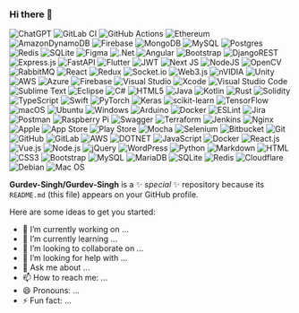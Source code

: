 ### Hi there 👋

![ChatGPT](https://img.shields.io/badge/chatGPT-74aa9c?logo=openai&logoColor=white)
![GitLab CI](https://img.shields.io/badge/gitlab%20ci-%23181717.svg?logo=gitlab&logoColor=white)
![GitHub Actions](https://img.shields.io/badge/github%20actions-%232671E5.svg?logo=githubactions&logoColor=white)
![Ethereum](https://img.shields.io/badge/Ethereum-3C3C3D?logo=Ethereum&logoColor=white)
![AmazonDynamoDB](https://img.shields.io/badge/Amazon%20DynamoDB-4053D6?logo=Amazon%20DynamoDB&logoColor=white)
![Firebase](https://img.shields.io/badge/Firebase-039BE5?logo=Firebase&logoColor=white)
![MongoDB](https://img.shields.io/badge/MongoDB-%234ea94b.svg?logo=mongodb&logoColor=white)
![MySQL](https://img.shields.io/badge/mysql-%2300f.svg?logo=mysql&logoColor=white)
![Postgres](https://img.shields.io/badge/postgres-%23316192.svg?logo=postgresql&logoColor=white)
![Redis](https://img.shields.io/badge/redis-%23DD0031.svg?logo=redis&logoColor=white)
![SQLite](https://img.shields.io/badge/sqlite-%2307405e.svg?logo=sqlite&logoColor=white)
![Figma](https://img.shields.io/badge/figma-%23F24E1E.svg?logo=figma&logoColor=white)
![.Net](https://img.shields.io/badge/.NET-5C2D91?logo=.net&logoColor=white)
![Angular](https://img.shields.io/badge/angular-%23DD0031.svg?logo=angular&logoColor=white)
![Bootstrap](https://img.shields.io/badge/bootstrap-%238511FA.svg?logo=bootstrap&logoColor=white)
![DjangoREST](https://img.shields.io/badge/DJANGO-REST-ff1709?logo=django&logoColor=white&color=ff1709&labelColor=gray)
![Express.js](https://img.shields.io/badge/express.js-%23404d59.svg?logo=express&logoColor=%2361DAFB)
![FastAPI](https://img.shields.io/badge/FastAPI-005571?logo=fastapi)
![Flutter](https://img.shields.io/badge/Flutter-%2302569B.svg?logo=Flutter&logoColor=white)
![JWT](https://img.shields.io/badge/JWT-black?logo=JSON%20web%20tokens)
![Next JS](https://img.shields.io/badge/Next-black?logo=next.js&logoColor=white)
![NodeJS](https://img.shields.io/badge/node.js-6DA55F?logo=node.js&logoColor=white)
![OpenCV](https://img.shields.io/badge/opencv-%23white.svg?logo=opencv&logoColor=white)
![RabbitMQ](https://img.shields.io/badge/Rabbitmq-FF6600?logo=rabbitmq&logoColor=white)
![React](https://img.shields.io/badge/react-%2320232a.svg?logo=react&logoColor=%2361DAFB)
![Redux](https://img.shields.io/badge/redux-%23593d88.svg?logo=redux&logoColor=white)
![Socket.io](https://img.shields.io/badge/Socket.io-black?logo=socket.io&badgeColor=010101)
![Web3.js](https://img.shields.io/badge/web3.js-F16822?logo=web3.js&logoColor=white)
![nVIDIA](https://img.shields.io/badge/nVIDIA-%2376B900.svg?logo=nVIDIA&logoColor=white)
![Unity](https://img.shields.io/badge/unity-%23000000.svg?logo=unity&logoColor=white)
![AWS](https://img.shields.io/badge/AWS-%23FF9900.svg?logo=amazon-aws&logoColor=white)
![Azure](https://img.shields.io/badge/azure-%230072C6.svg?logo=microsoftazure&logoColor=white)
![Firebase](https://img.shields.io/badge/firebase-%23039BE5.svg?logo=firebase)
![Visual Studio](https://img.shields.io/badge/Visual%20Studio-5C2D91.svg?logo=visual-studio&logoColor=white)
![Xcode](https://img.shields.io/badge/Xcode-007ACC?logo=Xcode&logoColor=white)
![Visual Studio Code](https://img.shields.io/badge/Visual%20Studio%20Code-0078d7.svg?logo=visual-studio-code&logoColor=white)
![Sublime Text](https://img.shields.io/badge/sublime_text-%23575757.svg?logo=sublime-text&logoColor=important)
![Eclipse](https://img.shields.io/badge/Eclipse-FE7A16.svg?logo=Eclipse&logoColor=white)
![C#](https://img.shields.io/badge/c%23-%23239120.svg?logo=c-sharp&logoColor=white)
![HTML5](https://img.shields.io/badge/html5-%23E34F26.svg?logo=html5&logoColor=white)
![Java](https://img.shields.io/badge/java-%23ED8B00.svg?logo=openjdk&logoColor=white)
![Kotlin](https://img.shields.io/badge/kotlin-%237F52FF.svg?logo=kotlin&logoColor=white)
![Rust](https://img.shields.io/badge/rust-%23000000.svg?logo=rust&logoColor=white)
![Solidity](https://img.shields.io/badge/Solidity-%23363636.svg?logo=solidity&logoColor=white)
![TypeScript](https://img.shields.io/badge/typescript-%23007ACC.svg?logo=typescript&logoColor=white)
![Swift](https://img.shields.io/badge/swift-F54A2A?logo=swift&logoColor=white)
![PyTorch](https://img.shields.io/badge/PyTorch-%23EE4C2C.svg?logo=PyTorch&logoColor=white)
![Keras](https://img.shields.io/badge/Keras-%23D00000.svg?logo=Keras&logoColor=white)
![scikit-learn](https://img.shields.io/badge/scikit--learn-%23F7931E.svg?logo=scikit-learn&logoColor=white)
![TensorFlow](https://img.shields.io/badge/TensorFlow-%23FF6F00.svg?logo=TensorFlow&logoColor=white)
![macOS](https://img.shields.io/badge/mac%20os-000000?logo=macos&logoColor=F0F0F0)
![Ubuntu](https://img.shields.io/badge/Ubuntu-E95420?logo=ubuntu&logoColor=white)
![Windows](https://img.shields.io/badge/Windows-0078D6?logo=windows&logoColor=white)
![Arduino](https://img.shields.io/badge/-Arduino-00979D?logo=Arduino&logoColor=white)
![Docker](https://img.shields.io/badge/docker-%230db7ed.svg?logo=docker&logoColor=white)
![ESLint](https://img.shields.io/badge/ESLint-4B3263?logo=eslint&logoColor=white)
![Jira](https://img.shields.io/badge/jira-%230A0FFF.svg?logo=jira&logoColor=white)
![Postman](https://img.shields.io/badge/Postman-FF6C37?logo=postman&logoColor=white)
![Raspberry Pi](https://img.shields.io/badge/-RaspberryPi-C51A4A?logo=Raspberry-Pi)
![Swagger](https://img.shields.io/badge/-Swagger-%23Clojure?logo=swagger&logoColor=white)
![Terraform](https://img.shields.io/badge/terraform-%235835CC.svg?logo=terraform&logoColor=white)
![Jenkins](https://img.shields.io/badge/jenkins-%232C5263.svg?logo=jenkins&logoColor=white)
![Nginx](https://img.shields.io/badge/nginx-%23009639.svg?logo=nginx&logoColor=white)
![Apple](https://img.shields.io/badge/Apple-%23000000.svg?logo=apple&logoColor=white)
![App Store](https://img.shields.io/badge/App_Store-0D96F6?logo=app-store&logoColor=white)
![Play Store](https://img.shields.io/badge/Google_Play-414141?logo=google-play&logoColor=white)
![Mocha](https://img.shields.io/badge/-mocha-%238D6748?logo=mocha&logoColor=white)
![Selenium](https://img.shields.io/badge/-selenium-%43B02A?logo=selenium&logoColor=white)
![Bitbucket](https://img.shields.io/badge/bitbucket-%230047B3.svg?logo=bitbucket&logoColor=white)
![Git](https://img.shields.io/badge/git-%23F05033.svg?logo=git&logoColor=white)
![GitHub](https://img.shields.io/badge/github-%23121011.svg?logo=github&logoColor=white)
![GitLab](https://img.shields.io/badge/gitlab-%23181717.svg?logo=gitlab&logoColor=white)
![AWS](https://img.shields.io/badge/AWS%20Lambda-blue.svg?logo=aws-lambda)
![DOTNET](https://img.shields.io/badge/dotnet-green.svg?logo=dotnet)
![JavaScript](https://img.shields.io/badge/JavaScript-F7DF1E?style=flat-square&logo=javascript&logoColor=black)
![Docker](https://img.shields.io/badge/Docker-0CC1F3?style=flat-square&logo=docker&logoColor=white)
![React.js](https://img.shields.io/badge/React.js-0081CB?style=flat-square&logo=react&logoColor=61DAFB)
![Vue.js](https://img.shields.io/badge/Vue.js-35495E?style=flat-square&logo=vue.js&logoColor=4FC08D)
![Node.js](https://img.shields.io/badge/Node.js-43853D?style=flat-square&logo=node.js&logoColor=white)
![jQuery](https://img.shields.io/badge/jQuery-0769AD?style=flat-square&logo=jquery&logoColor=white)
![WordPress](https://img.shields.io/badge/Wordpress-21759B?style=flat-square&logo=wordpress&logoColor=white)
![Python](https://img.shields.io/badge/Python-3776AB?style=flat-square&logo=python&logoColor=white)
![Markdown](https://img.shields.io/badge/Markdown-000000?style=flat-square&logo=markdown&logoColor=white)
![HTML](https://img.shields.io/badge/HTML5-E34F26?style=flat-square&logo=html5&logoColor=white)
![CSS3](https://img.shields.io/badge/CSS3-1572B6?style=flat-square&logo=css3&logoColor=white)
![Bootstrap](https://img.shields.io/badge/Bootstrap-563D7C?style=flat-square&logo=bootstrap&logoColor=white)
![MySQL](https://img.shields.io/badge/MySQL-005C84?style=flat-square&logo=mysql&logoColor=white)
![MariaDB](https://img.shields.io/badge/MariaDB-003545?style=flat-square&logo=mariadb&logoColor=white)
![SQLite](https://img.shields.io/badge/SQLite-07405E?style=flat-square&logo=sqlite&logoColor=white)
![Redis](https://img.shields.io/badge/redis-%23DD0031.svg?&style=flat-square&logo=redis&logoColor=white)
![Cloudflare](https://img.shields.io/badge/Cloudflare-F38020?style=flat-square&logo=Cloudflare&logoColor=white)
![Debian](https://img.shields.io/badge/Debian-A81D33?style=flat-square&logo=debian&logoColor=white)
![Mac OS](https://img.shields.io/badge/macOS-000000?style=flat-square&logo=apple&logoColor=white)

**Gurdev-Singh/Gurdev-Singh** is a ✨ _special_ ✨ repository because its `README.md` (this file) appears on your GitHub profile.

Here are some ideas to get you started:

- 🔭 I’m currently working on ...
- 🌱 I’m currently learning ...
- 👯 I’m looking to collaborate on ...
- 🤔 I’m looking for help with ...
- 💬 Ask me about ...
- 📫 How to reach me: ...
- 😄 Pronouns: ...
- ⚡ Fun fact: ...

